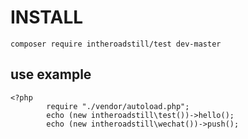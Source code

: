 # INSTALL
`composer require intheroadstill/test dev-master`
## use example
```
<?php
        require "./vendor/autoload.php";
        echo (new intheroadstill\test())->hello();
        echo (new intheroadstill\wechat())->push();
```
